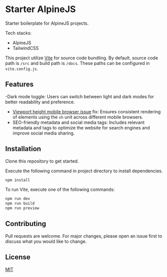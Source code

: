 # Starter AlpineJS

Starter boilerplate for AlpineJS projects.

Tech stacks:

-   AlpineJS
-   TailwindCSS

This project utilize [Vite](https://vitejs.dev/) for source code bundling. By default, source code path is `/src` and build path is `/docs`. These paths can be configured in `vite.config.js`.

## Features

-Dark mode toggle: Users can switch between light and dark modes for better readability and preference.

-   [Viewport height mobile browser issue](https://stackoverflow.com/questions/37112218/css3-100vh-not-constant-in-mobile-browser) fix: Ensures consistent rendering of elements using the `vh` unit across different mobile browsers.
-   SEO-friendly metadata and social media tags: Includes relevant metadata and tags to optimize the website for search engines and improve social media sharing.

## Installation

Clone this repository to get started.

Execute the following command in project directory to install dependencies.

```bash
npm install
```

To run Vite, execute one of the following commands:

```bash
npm run dev
npm run build
npm run preview
```

## Contributing

Pull requests are welcome. For major changes, please open an issue first to discuss what you would like to change.

## License

[MIT](https://github.com/mkfizi/starter-html/blob/main/LICENSE)
